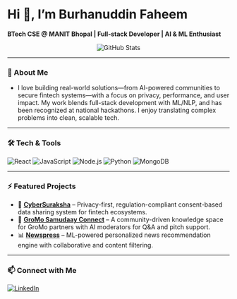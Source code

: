 # Hi 👋, I’m Burhanuddin Faheem  
**BTech CSE @ MANIT Bhopal | Full‑stack Developer | AI & ML Enthusiast**

<p align="center">
  <img src="https://github-readme-stats.vercel.app/api?username=burhanfaheem3697&show_icons=true&theme=radical" alt="GitHub Stats"/>
</p>

---

### 💼 About Me
- I love building real-world solutions—from AI-powered communities to secure fintech systems—with a focus on privacy, performance, and user impact. My work blends full-stack development with ML/NLP, and has been recognized at national hackathons. I enjoy translating complex problems into clean, scalable tech.

---

### 🛠️ Tech & Tools
![React](https://img.shields.io/badge/-React-black?style=flat-square&logo=react)
![JavaScript](https://img.shields.io/badge/-JavaScript-black?style=flat-square&logo=javascript)
![Node.js](https://img.shields.io/badge/-Node.js-black?style=flat-square&logo=node.js)
![Python](https://img.shields.io/badge/-Python-black?style=flat-square&logo=python)
![MongoDB](https://img.shields.io/badge/-MongoDB-black?style=flat-square&logo=mongodb)

---

### ⚡ Featured Projects
- 🔐 **[CyberSuraksha](https://github.com/burhanfaheem3697/CyberSuraksha.git)** – Privacy-first, regulation-compliant consent-based data sharing system for fintech ecosystems.
- 🧠 **[GroMo Samudaay Connect](https://github.com/burhanfaheem3697/groMO-samudaay-connect.git)** – A community-driven knowledge space for GroMo partners with AI moderators for Q&A and pitch support.
- 📊 **[Newspress](https://github.com/burhanfaheem3697/NewsPress.git)** – ML-powered personalized news recommendation engine with collaborative and content filtering.

---

### 📫 Connect with Me

[![LinkedIn](https://img.shields.io/badge/-LinkedIn-blue?style=flat-square&logo=linkedin&logoColor=white&link=https://linkedin.com/in/burhanuddinfaheem)](https://www.linkedin.com/in/burhanuddin-faheem-031ab724a/)

